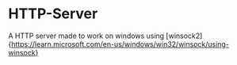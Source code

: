 # HTTP-Server

A HTTP server made to work on windows using [winsock2]{https://learn.microsoft.com/en-us/windows/win32/winsock/using-winsock}
